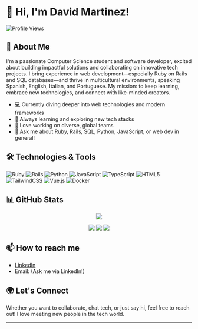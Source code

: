 # 👋 Hi, I'm David Martinez!

![Profile Views](https://komarev.com/ghpvc/?username=thedavs99&style=flat-square)

## 🚀 About Me

I'm a passionate Computer Science student and software developer, excited about building impactful solutions and collaborating on innovative tech projects. I bring experience in web development—especially Ruby on Rails and SQL databases—and thrive in multicultural environments, speaking Spanish, English, Italian, and Portuguese. My mission: to keep learning, embrace new technologies, and connect with like-minded creators.

- 💻 Currently diving deeper into web technologies and modern frameworks
- 🌱 Always learning and exploring new tech stacks
- 🤝 Love working on diverse, global teams
- 💬 Ask me about Ruby, Rails, SQL, Python, JavaScript, or web dev in general!

## 🛠️ Technologies & Tools

![Ruby](https://img.shields.io/badge/Ruby-E0115F?style=for-the-badge&logo=ruby&logoColor=white)
![Rails](https://img.shields.io/badge/Rails-CC0000?style=for-the-badge&logo=ruby-on-rails&logoColor=white)
![Python](https://img.shields.io/badge/Python-3776AB?style=for-the-badge&logo=python&logoColor=white)
![JavaScript](https://img.shields.io/badge/JavaScript-F7DF1E?style=for-the-badge&logo=javascript&logoColor=black)
![TypeScript](https://img.shields.io/badge/TypeScript-3178C6?style=for-the-badge&logo=typescript&logoColor=white)
![HTML5](https://img.shields.io/badge/HTML5-E34F26?style=for-the-badge&logo=html5&logoColor=white)
![TailwindCSS](https://img.shields.io/badge/TailwindCSS-38B2AC?style=for-the-badge&logo=tailwind-css&logoColor=white)
![Vue.js](https://img.shields.io/badge/Vue.js-4FC08D?style=for-the-badge&logo=vue.js&logoColor=white)
![Docker](https://img.shields.io/badge/Docker-2496ED?style=for-the-badge&logo=docker&logoColor=white)

## 📊 GitHub Stats

<p align="center">
  <img src="https://github-profile-trophy.vercel.app/?username=thedavs99&theme=onestar&column=7"/>
</p>

<div align="center">
  <img src="https://github-readme-stats.vercel.app/api?username=thedavs99&show_icons=true&theme=tokyonight"/>
  <img src="https://github-readme-streak-stats.herokuapp.com/?user=thedavs99&theme=tokyonight" />
  <img src="https://github-readme-stats.vercel.app/api/top-langs?username=thedavs99&show_icons=true&locale=en&layout=compact&theme=tokyonight" />
</div>

## 📫 How to reach me

- [LinkedIn](https://www.linkedin.com/in/thedavs99)
- Email: (Ask me via LinkedIn!)

## 🌍 Let's Connect

Whether you want to collaborate, chat tech, or just say hi, feel free to reach out! I love meeting new people in the tech world.

---
